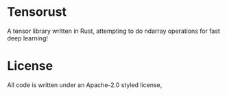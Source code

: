 # Tensorust
A tensor library written in Rust, attempting to do ndarray operations for fast
deep learning!

# License
All code is written under an Apache-2.0 styled license,
